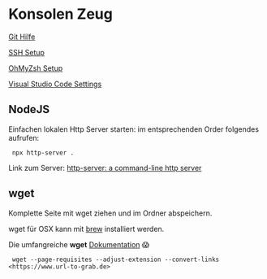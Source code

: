 # Konsolen Zeug

[Git Hilfe](GIT_help.md)

[SSH Setup](SSH_GPG_Setup.md)

[OhMyZsh Setup](ZSH_Setup.md)

[Visual Studio Code Settings](VSC_Setup.md)

## NodeJS

Einfachen lokalen Http Server starten: im entsprechenden Order folgendes aufrufen:

     npx http-server .

Link zum Server: [http-server: a command-line http server](https://www.npmjs.com/package/http-server)

## wget

Komplette Seite mit wget ziehen und im Ordner abspeichern.

wget für OSX kann mit [brew](https://brew.sh/) installiert werden.

Die umfangreiche **wget** [Dokumentation](https://www.gnu.org/software/wget/manual/wget.html) :scream:

     wget --page-requisites --adjust-extension --convert-links <https://www.url-to-grab.de>



